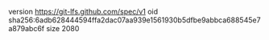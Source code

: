 version https://git-lfs.github.com/spec/v1
oid sha256:6adb628444594ffa2dac07aa939e1561930b5dfbe9abbca688545e7a879abc6f
size 2080
